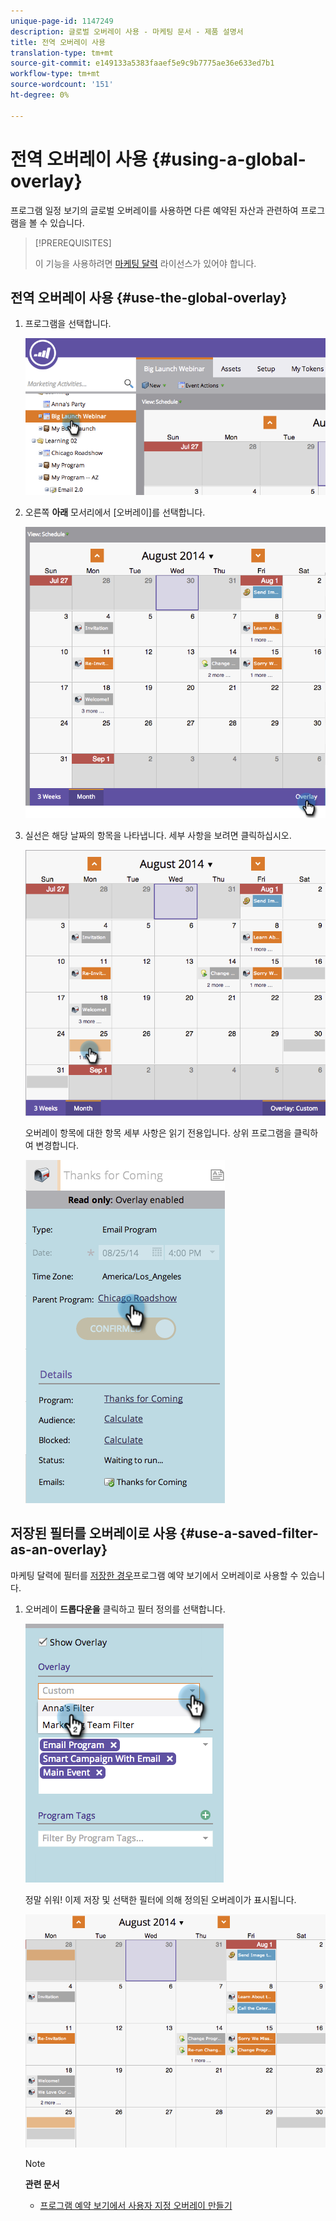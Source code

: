 ```yaml
---
unique-page-id: 1147249
description: 글로벌 오버레이 사용 - 마케팅 문서 - 제품 설명서
title: 전역 오버레이 사용
translation-type: tm+mt
source-git-commit: e149133a5383faaef5e9c9b7775ae36e633ed7b1
workflow-type: tm+mt
source-wordcount: '151'
ht-degree: 0%

---
```



# 전역 오버레이 사용 {#using-a-global-overlay}

프로그램 일정 보기의 글로벌 오버레이를 사용하면 다른 예약된 자산과 관련하여 프로그램을 볼 수 있습니다.

>[!PREREQUISITES]
>
>이 기능을 사용하려면 [마케팅 달력](../../../../product-docs/core-marketo-concepts/marketing-calendar/understanding-the-calendar/issue-revoke-a-marketing-calendar-license.md) 라이선스가 있어야 합니다.

## 전역 오버레이 사용 {#use-the-global-overlay}

1. 프로그램을 선택합니다.

   ![](assets/image2014-9-24-10-16-4.png)

1. 오른쪽 **아래** 모서리에서 [오버레이]를 선택합니다.

   ![](assets/image2014-9-24-10-3a16-3a9.png)

1. 실선은 해당 날짜의 항목을 나타냅니다. 세부 사항을 보려면 클릭하십시오.

   ![](assets/image2014-9-24-10-3a16-3a14.png)

   오버레이 항목에 대한 항목 세부 사항은 읽기 전용입니다. 상위 프로그램을 클릭하여 변경합니다.

   ![](assets/image2014-9-24-10-3a16-3a19.png)

## 저장된 필터를 오버레이로 사용 {#use-a-saved-filter-as-an-overlay}

마케팅 달력에 필터를 [저장한 경우](../../../../product-docs/core-marketo-concepts/marketing-calendar/working-with-the-calendar/saving-a-filter-definition-in-the-marketing-calendar.md)프로그램 예약 보기에서 오버레이로 사용할 수 있습니다.

1. 오버레이 **드롭다운을** 클릭하고 필터 정의를 선택합니다.

   ![](assets/image2014-9-24-10-3a16-3a26.png)

   정말 쉬워! 이제 저장 및 선택한 필터에 의해 정의된 오버레이가 표시됩니다.

   ![](assets/image2014-9-24-10-3a16-3a31.png)

   >[!NOTE]
   >
   >**관련 문서**
   >
   >    
   >    
   >    * [프로그램 예약 보기에서 사용자 지정 오버레이 만들기](creating-custom-overlays-in-program-schedule-view.md)


